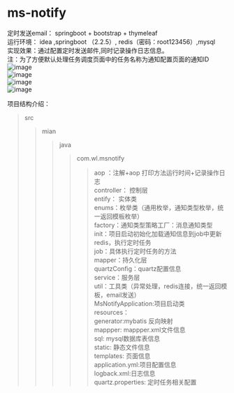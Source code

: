 # ms-notify
定时发送email： springboot + bootstrap + thymeleaf    
运行环境： idea ,springboot （2.2.5）, redis（密码：root123456）,mysql  
实现效果：通过配置定时发送邮件,同时记录操作日志信息。    
注：为了方便默认处理任务调度页面中的任务名称为通知配置页面的通知ID   
![image](https://github.com/wlonghui/ms-notify/blob/master/src/main/resources/img/msn01.png)  
![image](https://github.com/wlonghui/ms-notify/blob/master/src/main/resources/img/msn02.png)  
![image](https://github.com/wlonghui/ms-notify/blob/master/src/main/resources/img/msn03.png)  
![image](https://github.com/wlonghui/ms-notify/blob/master/src/main/resources/img/msn04.png)  

项目结构介绍：  
>src  
>>mian  
>>>java  
>>>>com.wl.msnotify  
>>>>>aop ：注解+aop  打印方法运行时间+记录操作日志   
>>>>>controller： 控制层  
>>>>>entify： 实体类  
>>>>>enums：枚举类（通用枚举，通知类型枚举，统一返回模板枚举）  
>>>>>factory：通知类型策略工厂：消息通知类型    
>>>>>init：项目启动初始化加载通知信息到job中更新redis，执行定时任务    
>>>>>job：具体执行定时任务的方法  
>>>>>mapper：持久化层  
>>>>>quartzConfig：quartz配置信息  
>>>>>service：服务层  
>>>>>util：工具类（异常处理，redis连接，统一返回模板，email发送）   
>>>>>MsNotifyApplication:项目启动类    
>resources：   
>>>>generator:mybatis 反向映射    
>>>>mappper: mappper.xml文件信息   
>>>>sql: mysql数据库表信息   
>>>>static: 静态文件信息  
>>>>templates: 页面信息  
>>>>application.yml:项目配置信息  
>>>>logback.xml:日志信息    
>>>>quartz.properties: 定时任务相关配置  



